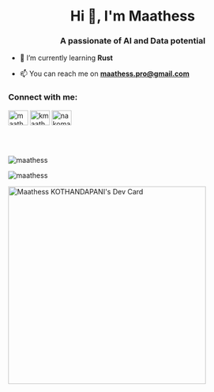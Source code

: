 <h1 align="center">Hi 👋, I'm Maathess</h1>
<h3 align="center">A passionate of AI and Data potential</h3>


- 🌱 I’m currently learning **Rust**

- 📫 You can reach me on **maathess.pro@gmail.com**

<h3 align="left">Connect with me:</h3>
<p align="left">
<a href="https://linkedin.com/in/maathess-kothandapani" target="blank"><img align="center" src="https://raw.githubusercontent.com/rahuldkjain/github-profile-readme-generator/master/src/images/icons/Social/linked-in-alt.svg" alt="maathess-kothandapani" height="30" width="40" /></a>
<a href="https://kaggle.com/kmaathess" target="blank"><img align="center" src="https://raw.githubusercontent.com/rahuldkjain/github-profile-readme-generator/master/src/images/icons/Social/kaggle.svg" alt="kmaathess" height="30" width="40" /></a>
<a href="https://www.youtube.com/c/nakomaat" target="blank"><img align="center" src="https://raw.githubusercontent.com/rahuldkjain/github-profile-readme-generator/master/src/images/icons/Social/youtube.svg" alt="nakomaat" height="30" width="40" /></a>
</p>
<br>
<br>
<p><img align="center" src="https://github-readme-stats.vercel.app/api/top-langs?username=maathess&show_icons=true&locale=en&layout=compact" alt="maathess" /></p>

<p><img align="center" src="https://github-readme-streak-stats.herokuapp.com/?user=maathess&" alt="maathess" /></p>

<a href="https://app.daily.dev/nakomaat"><img src="https://api.daily.dev/devcards/5c45972d3d514e06b5301151a8d0d2bb.png?r=fef" width="400" alt="Maathess KOTHANDAPANI's Dev Card"/></a>

<!--
**Maathess/Maathess** is a ✨ _special_ ✨ repository because its `README.md` (this file) appears on your GitHub profile.

Here are some ideas to get you started:

- 🔭 I’m currently working on ...
- 🌱 I’m currently learning ...
- 👯 I’m looking to collaborate on ...
- 🤔 I’m looking for help with ...
- 💬 Ask me about ...
- 📫 How to reach me: ...
- 😄 Pronouns: ...
- ⚡ Fun fact: ...
-->
